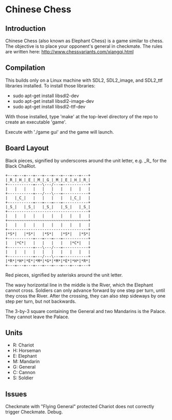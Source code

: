 # Chinese Chess

## Introduction

Chinese Chess (also known as Elephant Chess) is a game similar to chess. The objective is to place your opponent's general in checkmate.
The rules are written here: http://www.chessvariants.com/xiangqi.html

## Compilation

This builds only on a Linux machine with SDL2, SDL2_image, and SDL2_ttf libraries installed. To install those libraries:

* sudo apt-get install libsdl2-dev
* sudo apt-get install libsdl2-image-dev
* sudo apt-get install libsdl2-ttf-dev

With those installed, type 'make' at the top-level directory of the repo to create an executable 'game'.

Execute with './game gui' and the game will launch.

## Board Layout

Black pieces, signified by underscores around the unit letter, e.g. \_R\_ for the Black ChaRiot.

```
+---=---=---=---=---=---=---=---=---+
|_R_|_H_|_E_|_M_|_G_|_M_|_E_|_H_|_R_|
+-----------=---\---/---=-----------+
|   |   |   |   |   |   |   |   |   |
+-----------=---/---\---=-----------+
|   |_C_|   |   |   |   |   |_C_|   |
+-----------=---=---=---=-----------+
|_S_|   |_S_|   |_S_|   |_S_|   |_S_|
+-----------------------------------+
|   |   |   |   |   |   |   |   |   |
+~~~~~~~~~~~~~~~~~~~~~~~~~~~~~~~~~~~+
|   |   |   |   |   |   |   |   |   |
+-----------------------------------+
|*S*|   |*S*|   |*S*|   |*S*|   |*S*|
+-----------=---=---=---=-----------+
|   |*C*|   |   |   |   |   |*C*|   |
+-----------=---\---/---=-----------+
|   |   |   |   |   |   |   |   |   |
+-----------=---/---\---=-----------+
|*R*|*H*|*E*|*M*|*G*|*M*|*E*|*H*|*R*|
+---=---=---=---=---=---=---=---=---+
```

Red pieces, signified by asterisks around the unit letter.

The wavy horizontal line in the middle is the River, which the Elephant cannot cross.
Soldiers can only advance forward by one step per turn, until they cross the River.
After the crossing, they can also step sideways by one step per turn, but not backwards.

The 3-by-3 square containing the General and two Mandarins is the Palace. They cannot leave the Palace.

## Units

* R: Chariot
* H: Horseman
* E: Elephant
* M: Mandarin
* G: General
* C: Cannon
* S: Soldier

## Issues

Checkmate with "Flying General" protected Chariot does not correctly trigger Checkmate. Debug.